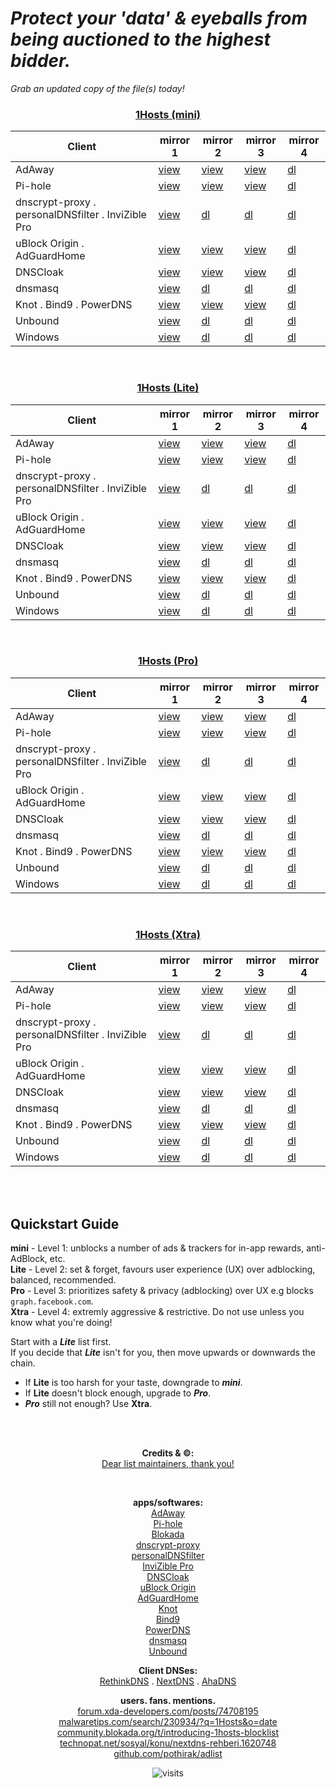
# ***Protect your 'data' & eyeballs from being auctioned to the highest bidder.***<br>

*Grab an updated copy of the file(s) today!*<br>

<h3 align="center"><id="mini"><strong><ins>1Hosts (mini)</ins></strong></h3>
<table align="center">
<thead>
<tr>
<th>Client</th>
<th>mirror 1</th>
<th>mirror 2</th>
<th>mirror 3</th>
<th>mirror 4</th>
</tr>
</thead>
<tbody>
<tr>
<td>AdAway</td>
<td><a href="https://raw.githubusercontent.com/badmojr/1Hosts/master/mini/hosts.txt">view</a></td>
<td><a href="https://badmojr.github.io/1Hosts/mini/hosts.txt">view</a></td>
<td><a href="https://o0.pages.dev/mini/hosts.txt">view</a></td>
<td><a href="https://github.com/badmojr/1Hosts/releases/download/latest/1hosts-mini_hosts.txt">dl</a></td>
</tr>
<tr>
<td>Pi-hole</td>
<td><a href="https://raw.githubusercontent.com/badmojr/1Hosts/master/mini/domains.txt">view</a></td>
<td><a href="https://badmojr.github.io/1Hosts/mini/domains.txt">view</a></td>
<td><a href="https://o0.pages.dev/mini/domains.txt">view</a></td>
<td><a href="https://github.com/badmojr/1Hosts/releases/download/latest/1hosts-mini_domains.txt">dl</a></td>
</tr>
<tr>
<td>dnscrypt-proxy . personalDNSfilter . InviZible Pro</td>
<td><a href="https://raw.githubusercontent.com/badmojr/1Hosts/master/mini/domains.wildcards">view</a></td>
<td><a href="https://badmojr.github.io/1Hosts/mini/domains.wildcards">dl</a></td>
<td><a href="https://o0.pages.dev/mini/domains.wildcards">dl</a></td>
<td><a href="https://github.com/badmojr/1Hosts/releases/download/latest/1hosts-mini_domains.wildcards">dl</a></td>
</tr>
<tr>
<td>uBlock Origin . AdGuardHome</td>
<td><a href="https://raw.githubusercontent.com/badmojr/1Hosts/master/mini/adblock.txt">view</a></td>
<td><a href="https://badmojr.github.io/1Hosts/mini/adblock.txt">view</a></td>
<td><a href="https://o0.pages.dev/mini/adblock.txt">view</a></td>
<td><a href="https://github.com/badmojr/1Hosts/releases/download/latest/1hosts-mini_adblock.txt">dl</a></td>
</tr>
<tr>
<td>DNSCloak</td>
<td><a href="https://raw.githubusercontent.com/badmojr/1Hosts/master/mini/wildcards.txt">view</a></td>
<td><a href="https://badmojr.github.io/1Hosts/mini/wildcards.txt">view</a></td>
<td><a href="https://o0.pages.dev/mini/wildcards.txt">view</a></td>
<td><a href="https://github.com/badmojr/1Hosts/releases/download/latest/1hosts-mini_wildcards.txt">dl</a></td>
</tr>
<tr>
<td>dnsmasq</td>
<td><a href="https://raw.githubusercontent.com/badmojr/1Hosts/master/mini/dnsmasq.conf">view</a></td>
<td><a href="https://badmojr.github.io/1Hosts/mini/dnsmasq.conf">dl</a></td>
<td><a href="https://o0.pages.dev/mini/dnsmasq.conf">dl</a></td>
<td><a href="https://github.com/badmojr/1Hosts/releases/download/latest/1hosts-mini_dnsmasq.conf">dl</a></td>
</tr>
<tr>
<td>Knot . Bind9 . PowerDNS</td>
<td><a href="https://raw.githubusercontent.com/badmojr/1Hosts/master/mini/rpz.txt">view</a></td>
<td><a href="https://badmojr.github.io/1Hosts/mini/rpz.txt">view</a></td>
<td><a href="https://o0.pages.dev/mini/rpz.txt">view</a></td>
<td><a href="https://github.com/badmojr/1Hosts/releases/download/latest/1hosts-mini_rpz.txt">dl</a></td>
</tr>
<tr>
<td>Unbound</td>
<td><a href="https://raw.githubusercontent.com/badmojr/1Hosts/master/mini/unbound.conf">view</a></td>
<td><a href="https://badmojr.github.io/1Hosts/mini/unbound.conf">dl</a></td>
<td><a href="https://o0.pages.dev/mini/unbound.conf">dl</a></td>
<td><a href="https://github.com/badmojr/1Hosts/releases/download/latest/1hosts-mini_unbound.conf">dl</a></td>
</tr>
<tr>
<td>Windows</td>
<td><a href="https://raw.githubusercontent.com/badmojr/1Hosts/master/mini/hosts.win">view</a></td>
<td><a href="https://badmojr.github.io/1Hosts/mini/hosts.win">dl</a></td>
<td><a href="https://o0.pages.dev/mini/hosts.win">dl</a></td>
<td><a href="https://github.com/badmojr/1Hosts/releases/download/latest/1hosts-mini_hosts.win">dl</a></td>
</tr>
</tbody>
</table>
<br>



<h3 align="center"><id="Lite"><strong><ins>1Hosts (Lite)</ins></strong></h3>
<table align="center">
<thead>
<tr>
<th>Client</th>
<th>mirror 1</th>
<th>mirror 2</th>
<th>mirror 3</th>
<th>mirror 4</th>
</tr>
</thead>
<tbody>
<tr>
<td>AdAway</td>
<td><a href="https://raw.githubusercontent.com/badmojr/1Hosts/master/Lite/hosts.txt">view</a></td>
<td><a href="https://badmojr.github.io/1Hosts/Lite/hosts.txt">view</a></td>
<td><a href="https://o0.pages.dev/Lite/hosts.txt">view</a></td>
<td><a href="https://github.com/badmojr/1Hosts/releases/download/latest/1hosts-Lite_hosts.txt">dl</a></td>
</tr>
<tr>
<td>Pi-hole</td>
<td><a href="https://raw.githubusercontent.com/badmojr/1Hosts/master/Lite/domains.txt">view</a></td>
<td><a href="https://badmojr.github.io/1Hosts/Lite/domains.txt">view</a></td>
<td><a href="https://o0.pages.dev/Lite/domains.txt">view</a></td>
<td><a href="https://github.com/badmojr/1Hosts/releases/download/latest/1hosts-Lite_domains.txt">dl</a></td>
</tr>
<tr>
<td>dnscrypt-proxy . personalDNSfilter . InviZible Pro</td>
<td><a href="https://raw.githubusercontent.com/badmojr/1Hosts/master/Lite/domains.wildcards">view</a></td>
<td><a href="https://badmojr.github.io/1Hosts/Lite/domains.wildcards">dl</a></td>
<td><a href="https://o0.pages.dev/Lite/domains.wildcards">dl</a></td>
<td><a href="https://github.com/badmojr/1Hosts/releases/download/latest/1hosts-Lite_domains.wildcards">dl</a></td>
</tr>
<tr>
<td>uBlock Origin . AdGuardHome</td>
<td><a href="https://raw.githubusercontent.com/badmojr/1Hosts/master/Lite/adblock.txt">view</a></td>
<td><a href="https://badmojr.github.io/1Hosts/Lite/adblock.txt">view</a></td>
<td><a href="https://o0.pages.dev/Lite/adblock.txt">view</a></td>
<td><a href="https://github.com/badmojr/1Hosts/releases/download/latest/1hosts-Lite_adblock.txt">dl</a></td>
</tr>
<tr>
<td>DNSCloak</td>
<td><a href="https://raw.githubusercontent.com/badmojr/1Hosts/master/Lite/wildcards.txt">view</a></td>
<td><a href="https://badmojr.github.io/1Hosts/Lite/wildcards.txt">view</a></td>
<td><a href="https://o0.pages.dev/Lite/wildcards.txt">view</a></td>
<td><a href="https://github.com/badmojr/1Hosts/releases/download/latest/1hosts-Lite_wildcards.txt">dl</a></td>
</tr>
<tr>
<td>dnsmasq</td>
<td><a href="https://raw.githubusercontent.com/badmojr/1Hosts/master/Lite/dnsmasq.conf">view</a></td>
<td><a href="https://badmojr.github.io/1Hosts/Lite/dnsmasq.conf">dl</a></td>
<td><a href="https://o0.pages.dev/Lite/dnsmasq.conf">dl</a></td>
<td><a href="https://github.com/badmojr/1Hosts/releases/download/latest/1hosts-Lite_dnsmasq.conf">dl</a></td>
</tr>
<tr>
<td>Knot . Bind9 . PowerDNS</td>
<td><a href="https://raw.githubusercontent.com/badmojr/1Hosts/master/Lite/rpz.txt">view</a></td>
<td><a href="https://badmojr.github.io/1Hosts/Lite/rpz.txt">view</a></td>
<td><a href="https://o0.pages.dev/Lite/rpz.txt">view</a></td>
<td><a href="https://github.com/badmojr/1Hosts/releases/download/latest/1hosts-Lite_rpz.txt">dl</a></td>
</tr>
<tr>
<td>Unbound</td>
<td><a href="https://raw.githubusercontent.com/badmojr/1Hosts/master/Lite/unbound.conf">view</a></td>
<td><a href="https://badmojr.github.io/1Hosts/Lite/unbound.conf">dl</a></td>
<td><a href="https://o0.pages.dev/Lite/unbound.conf">dl</a></td>
<td><a href="https://github.com/badmojr/1Hosts/releases/download/latest/1hosts-Lite_unbound.conf">dl</a></td>
</tr>
<tr>
<td>Windows</td>
<td><a href="https://raw.githubusercontent.com/badmojr/1Hosts/master/Lite/hosts.win">view</a></td>
<td><a href="https://badmojr.github.io/1Hosts/Lite/hosts.win">dl</a></td>
<td><a href="https://o0.pages.dev/Lite/hosts.win">dl</a></td>
<td><a href="https://github.com/badmojr/1Hosts/releases/download/latest/1hosts-Lite_hosts.win">dl</a></td>
</tr>
</tbody>
</table>
<br>



<h3 align="center"><id="Pro"><strong><ins>1Hosts (Pro)</ins></strong></h3>
<table align="center">
<thead>
<tr>
<th>Client</th>
<th>mirror 1</th>
<th>mirror 2</th>
<th>mirror 3</th>
<th>mirror 4</th>
</tr>
</thead>
<tbody>
<tr>
<td>AdAway</td>
<td><a href="https://raw.githubusercontent.com/badmojr/1Hosts/master/Pro/hosts.txt">view</a></td>
<td><a href="https://badmojr.github.io/1Hosts/Pro/hosts.txt">view</a></td>
<td><a href="https://o0.pages.dev/Pro/hosts.txt">view</a></td>
<td><a href="https://github.com/badmojr/1Hosts/releases/download/latest/1hosts-Pro_hosts.txt">dl</a></td>
</tr>
<tr>
<td>Pi-hole</td>
<td><a href="https://raw.githubusercontent.com/badmojr/1Hosts/master/Pro/domains.txt">view</a></td>
<td><a href="https://badmojr.github.io/1Hosts/Pro/domains.txt">view</a></td>
<td><a href="https://o0.pages.dev/Pro/domains.txt">view</a></td>
<td><a href="https://github.com/badmojr/1Hosts/releases/download/latest/1hosts-Pro_domains.txt">dl</a></td>
</tr>
<tr>
<td>dnscrypt-proxy . personalDNSfilter . InviZible Pro</td>
<td><a href="https://raw.githubusercontent.com/badmojr/1Hosts/master/Pro/domains.wildcards">view</a></td>
<td><a href="https://badmojr.github.io/1Hosts/Pro/domains.wildcards">dl</a></td>
<td><a href="https://o0.pages.dev/Pro/domains.wildcards">dl</a></td>
<td><a href="https://github.com/badmojr/1Hosts/releases/download/latest/1hosts-Pro_domains.wildcards">dl</a></td>
</tr>
<tr>
<td>uBlock Origin . AdGuardHome</td>
<td><a href="https://raw.githubusercontent.com/badmojr/1Hosts/master/Pro/adblock.txt">view</a></td>
<td><a href="https://badmojr.github.io/1Hosts/Pro/adblock.txt">view</a></td>
<td><a href="https://o0.pages.dev/Pro/adblock.txt">view</a></td>
<td><a href="https://github.com/badmojr/1Hosts/releases/download/latest/1hosts-Pro_adblock.txt">dl</a></td>
</tr>
<tr>
<td>DNSCloak</td>
<td><a href="https://raw.githubusercontent.com/badmojr/1Hosts/master/Pro/wildcards.txt">view</a></td>
<td><a href="https://badmojr.github.io/1Hosts/Pro/wildcards.txt">view</a></td>
<td><a href="https://o0.pages.dev/Pro/wildcards.txt">view</a></td>
<td><a href="https://github.com/badmojr/1Hosts/releases/download/latest/1hosts-Pro_wildcards.txt">dl</a></td>
</tr>
<tr>
<td>dnsmasq</td>
<td><a href="https://raw.githubusercontent.com/badmojr/1Hosts/master/Pro/dnsmasq.conf">view</a></td>
<td><a href="https://badmojr.github.io/1Hosts/Pro/dnsmasq.conf">dl</a></td>
<td><a href="https://o0.pages.dev/Pro/dnsmasq.conf">dl</a></td>
<td><a href="https://github.com/badmojr/1Hosts/releases/download/latest/1hosts-Pro_dnsmasq.conf">dl</a></td>
</tr>
<tr>
<td>Knot . Bind9 . PowerDNS</td>
<td><a href="https://raw.githubusercontent.com/badmojr/1Hosts/master/Pro/rpz.txt">view</a></td>
<td><a href="https://badmojr.github.io/1Hosts/Pro/rpz.txt">view</a></td>
<td><a href="https://o0.pages.dev/Pro/rpz.txt">view</a></td>
<td><a href="https://github.com/badmojr/1Hosts/releases/download/latest/1hosts-Pro_rpz.txt">dl</a></td>
</tr>
<tr>
<td>Unbound</td>
<td><a href="https://raw.githubusercontent.com/badmojr/1Hosts/master/Pro/unbound.conf">view</a></td>
<td><a href="https://badmojr.github.io/1Hosts/Pro/unbound.conf">dl</a></td>
<td><a href="https://o0.pages.dev/Pro/unbound.conf">dl</a></td>
<td><a href="https://github.com/badmojr/1Hosts/releases/download/latest/1hosts-Pro_unbound.conf">dl</a></td>
</tr>
<tr>
<td>Windows</td>
<td><a href="https://raw.githubusercontent.com/badmojr/1Hosts/master/Pro/hosts.win">view</a></td>
<td><a href="https://badmojr.github.io/1Hosts/Pro/hosts.win">dl</a></td>
<td><a href="https://o0.pages.dev/Pro/hosts.win">dl</a></td>
<td><a href="https://github.com/badmojr/1Hosts/releases/download/latest/1hosts-Pro_hosts.win">dl</a></td>
</tr>
</tbody>
</table>
<br>



<h3 align="center"><id="Xtra"><strong><ins>1Hosts (Xtra)</ins></strong></h3>
<table align="center">
<thead>
<tr>
<th>Client</th>
<th>mirror 1</th>
<th>mirror 2</th>
<th>mirror 3</th>
<th>mirror 4</th>
</tr>
</thead>
<tbody>
<tr>
<td>AdAway</td>
<td><a href="https://raw.githubusercontent.com/badmojr/1Hosts/master/Xtra/hosts.txt">view</a></td>
<td><a href="https://badmojr.github.io/1Hosts/Xtra/hosts.txt">view</a></td>
<td><a href="https://o0.pages.dev/Xtra/hosts.txt">view</a></td>
<td><a href="https://github.com/badmojr/1Hosts/releases/download/latest/1hosts-Xtra_hosts.txt">dl</a></td>
</tr>
<tr>
<td>Pi-hole</td>
<td><a href="https://raw.githubusercontent.com/badmojr/1Hosts/master/Xtra/domains.txt">view</a></td>
<td><a href="https://badmojr.github.io/1Hosts/Xtra/domains.txt">view</a></td>
<td><a href="https://o0.pages.dev/Xtra/domains.txt">view</a></td>
<td><a href="https://github.com/badmojr/1Hosts/releases/download/latest/1hosts-Xtra_domains.txt">dl</a></td>
</tr>
<tr>
<td>dnscrypt-proxy . personalDNSfilter . InviZible Pro</td>
<td><a href="https://raw.githubusercontent.com/badmojr/1Hosts/master/Xtra/domains.wildcards">view</a></td>
<td><a href="https://badmojr.github.io/1Hosts/Xtra/domains.wildcards">dl</a></td>
<td><a href="https://o0.pages.dev/Xtra/domains.wildcards">dl</a></td>
<td><a href="https://github.com/badmojr/1Hosts/releases/download/latest/1hosts-Xtra_domains.wildcards">dl</a></td>
</tr>
<tr>
<td>uBlock Origin . AdGuardHome</td>
<td><a href="https://raw.githubusercontent.com/badmojr/1Hosts/master/Xtra/adblock.txt">view</a></td>
<td><a href="https://badmojr.github.io/1Hosts/Xtra/adblock.txt">view</a></td>
<td><a href="https://o0.pages.dev/Xtra/adblock.txt">view</a></td>
<td><a href="https://github.com/badmojr/1Hosts/releases/download/latest/1hosts-Xtra_adblock.txt">dl</a></td>
</tr>
<tr>
<td>DNSCloak</td>
<td><a href="https://raw.githubusercontent.com/badmojr/1Hosts/master/Xtra/wildcards.txt">view</a></td>
<td><a href="https://badmojr.github.io/1Hosts/Xtra/wildcards.txt">view</a></td>
<td><a href="https://o0.pages.dev/Xtra/wildcards.txt">view</a></td>
<td><a href="https://github.com/badmojr/1Hosts/releases/download/latest/1hosts-Xtra_wildcards.txt">dl</a></td>
</tr>
<tr>
<td>dnsmasq</td>
<td><a href="https://raw.githubusercontent.com/badmojr/1Hosts/master/Xtra/dnsmasq.conf">view</a></td>
<td><a href="https://badmojr.github.io/1Hosts/Xtra/dnsmasq.conf">dl</a></td>
<td><a href="https://o0.pages.dev/Xtra/dnsmasq.conf">dl</a></td>
<td><a href="https://github.com/badmojr/1Hosts/releases/download/latest/1hosts-Xtra_dnsmasq.conf">dl</a></td>
</tr>
<tr>
<td>Knot . Bind9 . PowerDNS</td>
<td><a href="https://raw.githubusercontent.com/badmojr/1Hosts/master/Xtra/rpz.txt">view</a></td>
<td><a href="https://badmojr.github.io/1Hosts/Xtra/rpz.txt">view</a></td>
<td><a href="https://o0.pages.dev/Xtra/rpz.txt">view</a></td>
<td><a href="https://github.com/badmojr/1Hosts/releases/download/latest/1hosts-Xtra_rpz.txt">dl</a></td>
</tr>
<tr>
<td>Unbound</td>
<td><a href="https://raw.githubusercontent.com/badmojr/1Hosts/master/Xtra/unbound.conf">view</a></td>
<td><a href="https://badmojr.github.io/1Hosts/Xtra/unbound.conf">dl</a></td>
<td><a href="https://o0.pages.dev/Xtra/unbound.conf">dl</a></td>
<td><a href="https://github.com/badmojr/1Hosts/releases/download/latest/1hosts-Xtra_unbound.conf">dl</a></td>
</tr>
<tr>
<td>Windows</td>
<td><a href="https://raw.githubusercontent.com/badmojr/1Hosts/master/Xtra/hosts.win">view</a></td>
<td><a href="https://badmojr.github.io/1Hosts/Xtra/hosts.win">dl</a></td>
<td><a href="https://o0.pages.dev/Xtra/hosts.win">dl</a></td>
<td><a href="https://github.com/badmojr/1Hosts/releases/download/latest/1hosts-Xtra_hosts.win">dl</a></td>
</tr>
</tbody>
</table>
<br>
<br>

**Quickstart Guide**<br>
----------------
**mini** - Level 1: unblocks a number of ads & trackers for in-app rewards, anti-AdBlock, etc.<br>
**Lite** - Level 2:  set & forget, favours user experience (UX) over adblocking, balanced, recommended.<br>
**Pro**   - Level 3:  prioritizes safety & privacy (adblocking) over UX e.g blocks `graph.facebook.com`.<br>
**Xtra** - Level 4: extremly aggressive & restrictive. Do not use unless you know what you're doing!<br>

Start with a ***Lite*** list first.<br>
If you decide that ***Lite*** isn't for you, then move upwards or downwards the chain.<br>

- If **Lite** is too harsh for your taste, downgrade to ***mini***.<br>
- If **Lite** doesn't block enough, upgrade to ***Pro***.<br>
- ***Pro*** still not enough? Use **Xtra**.<br>
<br>
<br>
<p align="center"><strong>Credits & ©:</strong> <br>
  <a href="./-data/lists/assets.txt">Dear list maintainers, thank you!</a> <br></p><br>
  
<p align="center"><strong>apps/softwares:</strong> <br>
<a href="https://adaway.org/">AdAway</a> <br>
<a href="https://pi-hole.net/">Pi-hole</a> <br>
<a href="https://blokada.org/">Blokada</a> <br>
<a href="https://www.dnscrypt.org/">dnscrypt-proxy</a> <br>
<a href="https://www.zenz-solutions.de/personaldnsfilter-wp/">personalDNSfilter</a> <br>
<a href="https://invizible.net/en/">InviZible Pro</a> <br>
<a href="https://apps.apple.com/us/app/dnscloak-secure-dns-client/id1452162351">DNSCloak</a> <br>
<a href="https://github.com/gorhill/uBlock#installation">uBlock Origin</a> <br>
<a href="https://adguard.com/en/adguard-home/overview.html?aid=31921">AdGuardHome</a> <br>
<a href="https://knot-resolver.cz/">Knot</a> <br>
<a href="https://www.isc.org/bind/">Bind9</a> <br>
<a href="https://www.powerdns.com/recursor.html">PowerDNS</a> <br>
<a href="http://www.thekelleys.org.uk/dnsmasq/doc.html">dnsmasq</a> <br>
<a href="https://nlnetlabs.nl/projects/unbound/about/">Unbound</a> <br>
</p>

<p align="center"><strong>Client DNSes:</strong> <br>
  <a href="https://rethinkdns.com">RethinkDNS</a> . 
  <a href="https://my.nextdns.io/start">NextDNS</a> .
  <a href="https://blitz.ahadns.com/">AhaDNS</a>
</p>

<p align="center"><strong>users. fans. mentions.</strong> <br>
<a href="https://forum.xda-developers.com/posts/74708195">forum.xda-developers.com/posts/74708195</a> <br>
<a href="https://malwaretips.com/search/230934/?q=1Hosts&amp;o=date">malwaretips.com/search/230934/?q=1Hosts&amp;o=date</a> <br>
<a href="https://community.blokada.org/t/introducing-1hosts-blocklist/">community.blokada.org/t/introducing-1hosts-blocklist</a> <br>
<a href="https://www.technopat.net/sosyal/konu/nextdns-rehberi.1620748/">technopat.net/sosyal/konu/nextdns-rehberi.1620748</a> <br>
<a href="https://github.com/pothirak/adlist">github.com/pothirak/adlist</a> <br>
</p>
<p align="center"><img src="https://visitor-badge.glitch.me/badge?page_id=badmojr.IIHDhdlo" alt="visits"></p>
